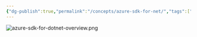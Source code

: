 ```yaml
---
{"dg-publish":true,"permalink":"/concepts/azure-sdk-for-net/","tags":["concept/SRE/cloud/azure /sdk"]}
---
```


![azure-sdk-for-dotnet-overview.png](/img/user/images/azure-sdk-for-dotnet-overview.png)